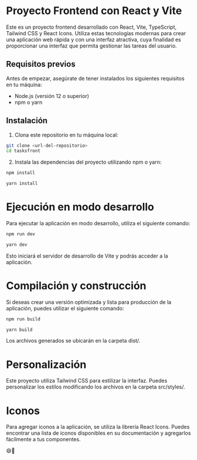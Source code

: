 # Proyecto Frontend con React y Vite

Este es un proyecto frontend desarrollado con React, Vite, TypeScript, Tailwind CSS y React Icons. Utiliza estas tecnologías modernas para crear una aplicación web rápida y con una interfaz atractiva, cuya finalidad es proporcionar una interfaz que permita gestionar las tareas del usuario.

## Requisitos previos

Antes de empezar, asegúrate de tener instalados los siguientes requisitos en tu máquina:

- Node.js (versión 12 o superior)
- npm o yarn 

## Instalación

1. Clona este repositorio en tu máquina local:

```bash
git clone <url-del-repositorio>
cd tasksfront
```
2. Instala las dependencias del proyecto utilizando npm o yarn:
```bash
npm install
```
```bash
yarn install
```
# Ejecución en modo desarrollo
Para ejecutar la aplicación en modo desarrollo, utiliza el siguiente comando:
```bash
npm run dev
```
```bash
yarn dev
```
Esto iniciará el servidor de desarrollo de Vite y podrás acceder a la aplicación.

# Compilación y construcción
Si deseas crear una versión optimizada y lista para producción de la aplicación, puedes utilizar el siguiente comando:
```bash
npm run build
```
```bash
yarn build
```
Los archivos generados se ubicarán en la carpeta dist/.

# Personalización
Este proyecto utiliza Tailwind CSS para estilizar la interfaz. Puedes personalizar los estilos modificando los archivos en la carpeta src/styles/.

# Iconos
Para agregar iconos a la aplicación, se utiliza la librería React Icons. Puedes encontrar una lista de iconos disponibles en su documentación y agregarlos fácilmente a tus componentes.

😄🚀

